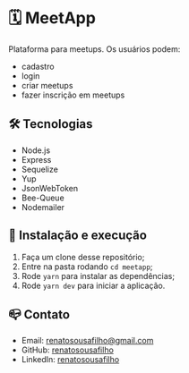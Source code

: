 # 🗓 MeetApp

Plataforma para meetups. Os usuários podem: 

- cadastro
- login
- criar meetups
- fazer inscrição em meetups


## 🛠 Tecnologias

- Node.js
- Express
- Sequelize
- Yup
- JsonWebToken
- Bee-Queue
- Nodemailer

## 🚀 Instalação e execução

1. Faça um clone desse repositório;
2. Entre na pasta rodando `cd meetapp`;
3. Rode `yarn` para instalar as dependências;
4. Rode `yarn dev` para iniciar a aplicação.


## 📪 Contato

- Email: [renatosousafilho@gmail.com](renatosousafilho@gmail.com)
- GitHub: [renatosousafilho](https://github.com/renatosousafilho)
- LinkedIn: [renatosousafilho](https://www.linkedin.com/in/renatosousafilho/)



